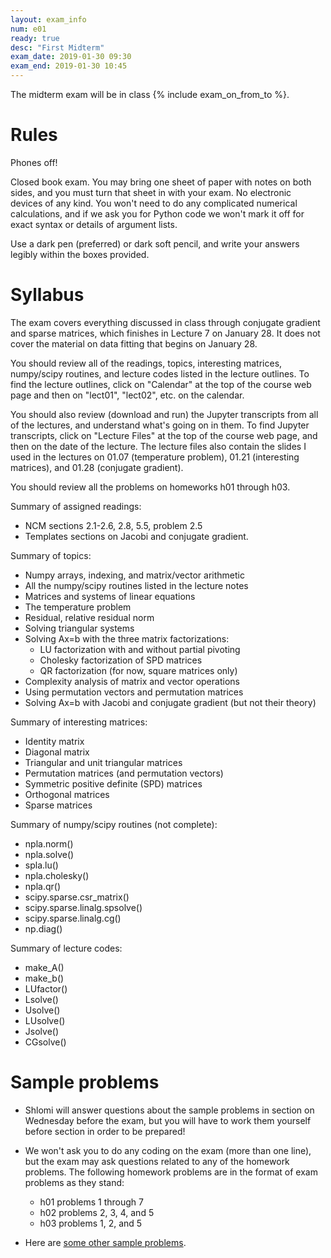 ```yaml
---
layout: exam_info
num: e01
ready: true
desc: "First Midterm"
exam_date: 2019-01-30 09:30
exam_end: 2019-01-30 10:45
---
```


The midterm exam will be in class {% include exam_on_from_to %}.

# Rules

Phones off!

Closed book exam.
You may bring one sheet of paper with notes on both sides, 
and you must turn that sheet in with your exam.
No electronic devices of any kind. 
You won't need to do any complicated numerical calculations,
and if we ask you for Python code we won't mark it off for
exact syntax or details of argument lists.

Use a dark pen (preferred) or dark soft pencil, 
and write your answers legibly within the
boxes provided.

# Syllabus

The exam covers everything discussed in class through 
conjugate gradient and sparse matrices, 
which finishes in Lecture 7 on January 28. 
It does not cover the material on data fitting 
that begins on January 28.

You should review all of the readings, topics,
interesting matrices, numpy/scipy routines, and
lecture codes listed in the lecture outlines.
To find the lecture outlines, click on "Calendar"
at the top of the course web page and then on
"lect01", "lect02", etc. on the calendar.

You should also review (download and run) the
Jupyter transcripts from all of the lectures,
and understand what's going on in them. To find
Jupyter transcripts, click on "Lecture Files" at
the top of the course web page, and then on the
date of the lecture. The lecture files also contain
the slides I used in the lectures on 
01.07 (temperature problem),
01.21 (interesting matrices), and
01.28 (conjugate gradient).

You should review all the problems on homeworks
h01 through h03. 

Summary of assigned readings:
  - NCM sections 2.1-2.6, 2.8, 5.5, problem 2.5
  - Templates sections on Jacobi and conjugate gradient.

Summary of topics:
  - Numpy arrays, indexing, and matrix/vector arithmetic
  - All the numpy/scipy routines listed in the lecture notes
  - Matrices and systems of linear equations
  - The temperature problem
  - Residual, relative residual norm
  - Solving triangular systems
  - Solving Ax=b with the three matrix factorizations:
    - LU factorization with and without partial pivoting
    - Cholesky factorization of SPD matrices 
    - QR factorization (for now, square matrices only)
  - Complexity analysis of matrix and vector operations
  - Using permutation vectors and permutation matrices
  - Solving Ax=b with Jacobi and conjugate gradient (but not their theory)

Summary of interesting matrices:
  - Identity matrix
  - Diagonal matrix
  - Triangular and unit triangular matrices
  - Permutation matrices (and permutation vectors)
  - Symmetric positive definite (SPD) matrices
  - Orthogonal matrices
  - Sparse matrices

Summary of numpy/scipy routines (not complete):
  - npla.norm()
  - npla.solve()
  - spla.lu()
  - npla.cholesky()
  - npla.qr()
  - scipy.sparse.csr_matrix()
  - scipy.sparse.linalg.spsolve()
  - scipy.sparse.linalg.cg()
  - np.diag()

Summary of lecture codes:
  - make_A()
  - make_b()
  - LUfactor()
  - Lsolve()
  - Usolve()
  - LUsolve()
  - Jsolve()
  - CGsolve()

# Sample problems

- Shlomi will answer questions about the sample problems in section on Wednesday before the exam, but you will have to work them yourself before section in order to be prepared!

- We won't ask you to do any coding on the exam (more than one line), but the exam may ask questions related to any of the homework problems.  The following homework problems are in the format of exam problems as they stand:

   - h01 problems 1 through 7
   - h02 problems 2, 3, 4, and 5
   - h03 problems 1, 2, and 5

- Here are [some other sample problems](https://github.com/ucsb-cs111/w20-lecture-files/blob/master/01.23/sampleprobs.pdf).

   
